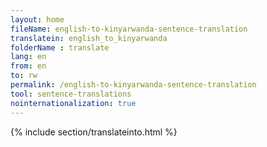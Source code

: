 ```yaml
---
layout: home
fileName: english-to-kinyarwanda-sentence-translation
translatein: english_to_kinyarwanda
folderName : translate
lang: en
from: en
to: rw
permalink: /english-to-kinyarwanda-sentence-translation
tool: sentence-translations
nointernationalization: true
---
```

{% include section/translateinto.html %}
